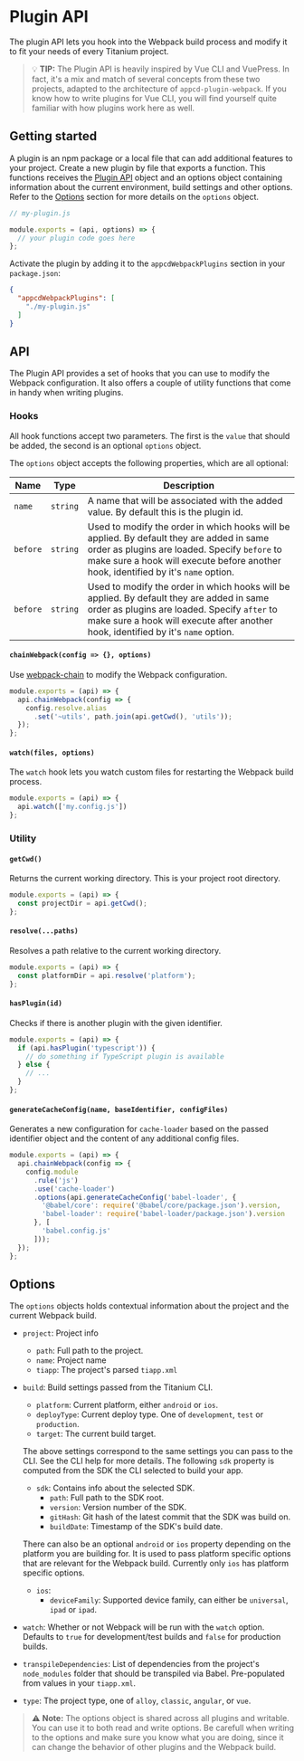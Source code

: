 # Plugin API

The plugin API lets you hook into the Webpack build process and modify it to fit your needs of every Titanium project.

> 💡 **TIP:** The Plugin API is heavily inspired by Vue CLI and VuePress. In fact, it's a mix and match of several concepts from these two projects, adapted to the architecture of `appcd-plugin-webpack`. If you know how to write plugins for Vue CLI, you will find yourself quite familiar with how plugins work here as well.

## Getting started

A plugin is an npm package or a local file that can add additional features to your project. Create a new plugin by file that exports a function. This functions receives the [Plugin API](#api) object and an options object containing information about the current environment, build settings and other options. Refer to the [Options](#options) section for more details on the `options` object.

```js
// my-plugin.js

module.exports = (api, options) => {
  // your plugin code goes here
};
```

Activate the plugin by adding it to the `appcdWebpackPlugins` section in your `package.json`:

```json
{
  "appcdWebpackPlugins": [
    "./my-plugin.js"
  ]
}
```

## API

The Plugin API provides a set of hooks that you can use to modify the Webpack configuration. It also offers a couple of utility functions that come in handy when writing plugins.

### Hooks

All hook functions accept two parameters. The first is the `value` that should be added, the second is an optional `options` object.

The `options` object accepts the following properties, which are all optional:

| Name | Type | Description |
|---|---|---|
| `name` | `string` | A name that will be associated with the added value. By default this is the plugin id. |
| `before` | `string` | Used to modify the order in which hooks will be applied. By default they are added in same  order as plugins are loaded. Specify `before` to make sure a hook will execute before another hook, identified by it's `name` option. |
| `before` | `string` | Used to modify the order in which hooks will be applied. By default they are added in same  order as plugins are loaded. Specify `after` to make sure a hook will execute after another hook, identified by it's `name` option. |

#### `chainWebpack(config => {}, options)`

Use [webpack-chain](https://github.com/neutrinojs/webpack-chain) to modify the Webpack configuration.

```js
module.exports = (api) => {
  api.chainWebpack(config => {
    config.resolve.alias
      .set('~utils', path.join(api.getCwd(), 'utils'));
  });
};
```

#### `watch(files, options)`

The `watch` hook lets you watch custom files for restarting the Webpack build process.

```js
module.exports = (api) => {
  api.watch(['my.config.js'])
};
```

### Utility

#### `getCwd()`

Returns the current working directory. This is your project root directory.

```js
module.exports = (api) => {
  const projectDir = api.getCwd();
};
```

#### `resolve(...paths)`

Resolves a path relative to the current working directory.

```js
module.exports = (api) => {
  const platformDir = api.resolve('platform');
};
```

#### `hasPlugin(id)`

Checks if there is another plugin with the given identifier.

```js
module.exports = (api) => {
  if (api.hasPlugin('typescript')) {
    // do something if TypeScript plugin is available
  } else {
    // ...
  }
};
```

#### `generateCacheConfig(name, baseIdentifier, configFiles)`

Generates a new configuration for `cache-loader` based on the passed identifier object and the content of any additional config files.

```js
module.exports = (api) => {
  api.chainWebpack(config => {
    config.module
      .rule('js')
      .use('cache-loader')
      .options(api.generateCacheConfig('babel-loader', {
        '@babel/core': require('@babel/core/package.json').version,
        'babel-loader': require('babel-loader/package.json').version
      }, [
        'babel.config.js'
      ]));
  });
};
```

## Options

The `options` objects holds contextual information about the project and the current Webpack build.

- `project`: Project info
  - `path`: Full path to the project.
  - `name`: Project name
  - `tiapp`: The project's parsed `tiapp.xml`

- `build`: Build settings passed from the Titanium CLI.
  - `platform`: Current platform, either `android` or `ios`.
  - `deployType`: Current deploy type. One of `development`, `test` or `production`.
  - `target`: The current build target.

  The above settings correspond to the same settings you can pass to the CLI. See the CLI help for more details. The following `sdk` property is computed from the SDK the CLI selected to build your app.

  - `sdk`: Contains info about the selected SDK.
    - `path`: Full path to the SDK root.
    - `version`: Version number of the SDK.
    - `gitHash`: Git hash of the latest commit that the SDK was build on.
    - `buildDate`: Timestamp of the SDK's build date.

  There can also be an optional `android` or `ios` property depending on the platform you are building for. It is used to pass platform specific options that are relevant for the Webpack build. Currently only `ios` has platform specific options.

  - `ios`:
    - `deviceFamily`: Supported device family, can either be `universal`, `ipad` or `ipad`.

- `watch`: Whether or not Webpack will be run with the `watch` option. Defaults to `true` for development/test builds and `false` for production builds.

- `transpileDependencies`: List of dependencies from the project's `node_modules` folder that should be transpiled via Babel. Pre-populated from values in your `tiapp.xml`.

- `type`: The project type, one of `alloy`, `classic`, `angular`, or `vue`.

> ⚠️ **Note:** The options object is shared across all plugins and writable. You can use it to both read and write options. Be carefull when writing to the options and make sure you know what you are doing, since it can change the behavior of other plugins and the Webpack build.
